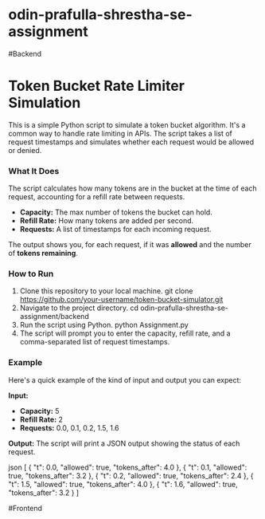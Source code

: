 # odin-prafulla-shrestha-se-assignment

#Backend

# Token Bucket Rate Limiter Simulation

This is a simple Python script to simulate a token bucket algorithm. It's a common way to handle rate limiting in APIs. The script takes a list of request timestamps and simulates whether each request would be allowed or denied.

### What It Does

The script calculates how many tokens are in the bucket at the time of each request, accounting for a refill rate between requests.

- **Capacity:** The max number of tokens the bucket can hold.
- **Refill Rate:** How many tokens are added per second.
- **Requests:** A list of timestamps for each incoming request.

The output shows you, for each request, if it was **allowed** and the number of **tokens remaining**.

### How to Run

1.  Clone this repository to your local machine.
    git clone https://github.com/your-username/token-bucket-simulator.git
2.  Navigate to the project directory.
    cd odin-prafulla-shrestha-se-assignment/backend
3.  Run the script using Python.
    python Assignment.py
4.  The script will prompt you to enter the capacity, refill rate, and a comma-separated list of request timestamps.

### Example

Here's a quick example of the kind of input and output you can expect:

**Input:**
- **Capacity:** 5
- **Refill Rate:** 2
- **Requests:** 0.0, 0.1, 0.2, 1.5, 1.6

**Output:**
The script will print a JSON output showing the status of each request.


json
[
  {
    "t": 0.0,
    "allowed": true,
    "tokens_after": 4.0
  },
  {
    "t": 0.1,
    "allowed": true,
    "tokens_after": 3.2
  },
  {
    "t": 0.2,
    "allowed": true,
    "tokens_after": 2.4
  },
  {
    "t": 1.5,
    "allowed": true,
    "tokens_after": 4.0
  },
  {
    "t": 1.6,
    "allowed": true,
    "tokens_after": 3.2
  }
]

#Frontend

